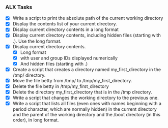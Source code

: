 ### ALX Tasks
- [X] Write a script to print the absolute path of the current working directory
- [X] Display the contents list of your current directory.
- [X] Display current directory contents in a long format
- [X] Display current directory contents, including hidden files (starting with .). Use the long format.
- [X] Display current directory contents.
  - [X] Long format
  - [X] with user and group IDs displayed numerically
  - [X] And hidden files (starting with .)
- [X] Create a script that creates a directory named my_first_directory in the /tmp/ directory.
- [X] Move the file betty from /tmp/ to /tmp/my_first_directory.
- [X] Delete the file betty in /tmp/my_first_directory
- [X] Delete the directory my_first_directory that is in the /tmp directory.
- [X] Write a script that changes the working directory to the previous one.
- [X] Write a script that lists all files (even ones with names beginning with a period character, which are normally hidden) in the current directory and the parent of the working directory and the /boot directory (in this order), in long format.
